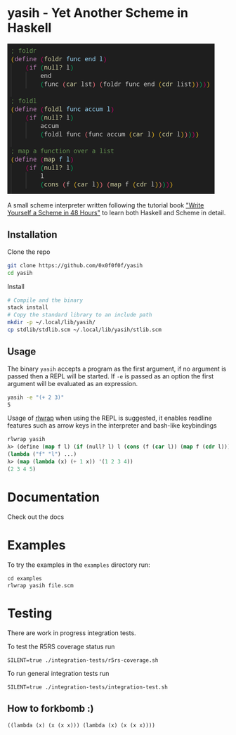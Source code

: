 # yasih - Yet Another Scheme in Haskell

![Screenshot](screenshot.png)

A small scheme interpreter written following the tutorial book ["Write Yourself a Scheme in 48 Hours"](https://en.wikibooks.org/wiki/Write_Yourself_a_Scheme_in_48_Hours) to learn both Haskell and Scheme in detail.

## Installation

Clone the repo
```sh
git clone https://github.com/0x0f0f0f/yasih
cd yasih
```

Install

```sh
# Compile and the binary
stack install
# Copy the standard library to an include path
mkdir -p ~/.local/lib/yasih/
cp stdlib/stdlib.scm ~/.local/lib/yasih/stlib.scm
```


## Usage

The binary `yasih` accepts a program as the first
argument, if no argument is passed then a REPL will be started.
If `-e` is passed as an option the first argument will be evaluated as an expression.

```sh 
yasih -e "(+ 2 3)"
5
```

Usage of [rlwrap](https://github.com/hanslub42/rlwrap) when using the REPL is suggested, it enables 
readline features such as arrow keys in the interpreter and bash-like keybindings 

```lisp
rlwrap yasih
λ> (define (map f l) (if (null? l) l (cons (f (car l)) (map f (cdr l)))))
(lambda ("f" "l") ...)
λ> (map (lambda (x) (+ 1 x)) '(1 2 3 4))
(2 3 4 5)
```

# Documentation

Check out the docs

# Examples

To try the examples in the `examples` directory run:

```
cd examples
rlwrap yasih file.scm
```

# Testing

There are work in progress integration tests.

To test the R5RS coverage status run
```
SILENT=true ./integration-tests/r5rs-coverage.sh
```

To run general integration tests run
```
SILENT=true ./integration-tests/integration-test.sh
```

## How to forkbomb :)
```
((lambda (x) (x (x x))) (lambda (x) (x (x x))))
```